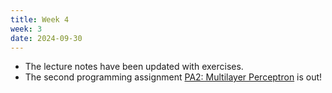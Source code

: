 ```yaml
---
title: Week 4
week: 3
date: 2024-09-30
---
```


- The lecture notes have been updated with exercises.
- The second programming assignment [PA2: Multilayer Perceptron](/assignments/pa2-multilayer-perceptron) is out!